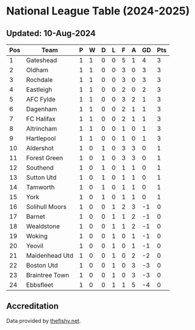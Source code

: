 # National League Table (2024-2025)
## Updated: 10-Aug-2024

| Pos | Team | P | W | D | L | F | A | GD | Pts |
| --- | --- | --- | --- | --- | --- | --- | --- | --- | --- |
| 1 | Gateshead | 1 | 1 | 0 | 0 | 5 | 1 | 4 | 3 |
| 2 | Oldham | 1 | 1 | 0 | 0 | 3 | 0 | 3 | 3 |
| 3 | Rochdale | 1 | 1 | 0 | 0 | 3 | 0 | 3 | 3 |
| 4 | Eastleigh | 1 | 1 | 0 | 0 | 2 | 0 | 2 | 3 |
| 5 | AFC Fylde | 1 | 1 | 0 | 0 | 3 | 2 | 1 | 3 |
| 6 | Dagenham | 1 | 1 | 0 | 0 | 2 | 1 | 1 | 3 |
| 7 | FC Halifax | 1 | 1 | 0 | 0 | 2 | 1 | 1 | 3 |
| 8 | Altrincham | 1 | 1 | 0 | 0 | 1 | 0 | 1 | 3 |
| 9 | Hartlepool | 1 | 1 | 0 | 0 | 1 | 0 | 1 | 3 |
| 10 | Aldershot | 1 | 0 | 1 | 0 | 3 | 3 | 0 | 1 |
| 11 | Forest Green | 1 | 0 | 1 | 0 | 3 | 3 | 0 | 1 |
| 12 | Southend | 1 | 0 | 1 | 0 | 1 | 1 | 0 | 1 |
| 13 | Sutton Utd | 1 | 0 | 1 | 0 | 1 | 1 | 0 | 1 |
| 14 | Tamworth | 1 | 0 | 1 | 0 | 1 | 1 | 0 | 1 |
| 15 | York | 1 | 0 | 1 | 0 | 1 | 1 | 0 | 1 |
| 16 | Solihull Moors | 1 | 0 | 0 | 1 | 2 | 3 | -1 | 0 |
| 17 | Barnet | 1 | 0 | 0 | 1 | 1 | 2 | -1 | 0 |
| 18 | Wealdstone | 1 | 0 | 0 | 1 | 1 | 2 | -1 | 0 |
| 19 | Woking | 1 | 0 | 0 | 1 | 0 | 1 | -1 | 0 |
| 20 | Yeovil | 1 | 0 | 0 | 1 | 0 | 1 | -1 | 0 |
| 21 | Maidenhead Utd | 1 | 0 | 0 | 1 | 0 | 2 | -2 | 0 |
| 22 | Boston Utd | 1 | 0 | 0 | 1 | 0 | 3 | -3 | 0 |
| 23 | Braintree Town | 1 | 0 | 0 | 1 | 0 | 3 | -3 | 0 |
| 24 | Ebbsfleet | 1 | 0 | 0 | 1 | 1 | 5 | -4 | 0 |

## Accreditation 

Data provided by [thefishy.net](https://www.thefishy.net/).